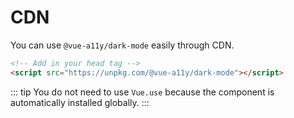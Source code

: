 # CDN

You can use `@vue-a11y/dark-mode` easily through CDN.

```html
<!-- Add in your head tag -->
<script src="https://unpkg.com/@vue-a11y/dark-mode"></script>
```

::: tip
You do not need to use `Vue.use` because the component is automatically installed globally.
::: 